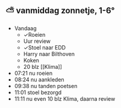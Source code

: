 ##  ⛅  vanmiddag zonnetje, 1-6°
- Vandaag
	- ✓Roeien
	- Uur review
	- ✓Stoel naar EDD
	- Harry naar Bilthoven
	- Koken
	- 20 blz [[Klima]]
- 07:21 nu roeien
- 08:24 nu aankleden
- 09:38 nu tanden poetsen
- 11:01 stoel bezorgd
- 11:11 nu even 10 blz Klima, daarna review